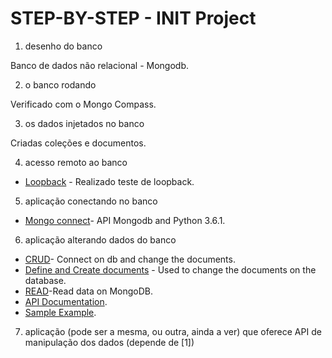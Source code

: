 # STEP-BY-STEP - INIT Project

1. desenho do banco

Banco de dados não relacional - Mongodb.

2. o banco rodando

Verificado com o Mongo Compass.

3. os dados injetados no banco

Criadas coleções e documentos.

4. acesso remoto ao banco

* [Loopback](https://loopback.io/doc/en/lb2/Connecting-to-MongoDB.html) - Realizado teste de loopback.

5. aplicação conectando no banco

* [Mongo connect](http://api.mongodb.com/python/3.6.1/tutorial.html)- API Mongodb and Python 3.6.1.

6. aplicação alterando dados do banco
* [CRUD](https://www.kenwalger.com/blog/nosql/mongodb-crud-with-python/)- Connect on db and change the documents.
* [Define and Create documents](https://www.kenwalger.com/blog/nosql/mongodb-crud-with-python/) - Used to change the documents on the database.
* [READ](https://scotch.io/tutorials/getting-started-with-python-and-mongodb)-Read data on MongoDB.
* [API Documentation](http://api.mongodb.com/python/current/tutorial.html).
* [Sample Example](https://bruceelgort.com/2014/03/20/mongodb-and-python-a-simple-example/).

7. aplicação (pode ser a mesma, ou outra, ainda a ver) que oferece API de manipulação dos dados (depende de [1])
